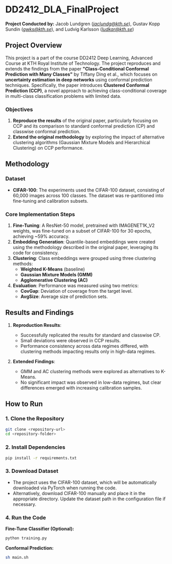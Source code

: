 # DD2412_DLA_FinalProject

**Project Conducted by:** Jacob Lundgren (*jaclundg@kth.se*), Gustav Kopp Sundin (*gwks@kth.se*), and Ludvig Karlsson (*ludkar@kth.se*)

## Project Overview

This project is a part of the course DD2412 Deep Learning, Advanced Course at KTH Royal Institute of Technology. The project reproduces and extends the findings from the paper **"Class-Conditional Conformal Prediction with Many Classes"** by Tiffany Ding et al., which focuses on **uncertainty estimation in deep networks** using conformal prediction techniques. Specifically, the paper introduces **Clustered Conformal Prediction (CCP)**, a novel approach to achieving class-conditional coverage in multi-class classification problems with limited data.

### Objectives
1. **Reproduce the results** of the original paper, particularly focusing on CCP and its comparison to standard conformal prediction (CP) and classwise conformal prediction.
2. **Extend the original methodology** by exploring the impact of alternative clustering algorithms (Gaussian Mixture Models and Hierarchical Clustering) on CCP performance.

## Methodology

### Dataset
- **CIFAR-100**: The experiments used the CIFAR-100 dataset, consisting of 60,000 images across 100 classes. The dataset was re-partitioned into fine-tuning and calibration subsets.

### Core Implementation Steps
1. **Fine-Tuning**: A ResNet-50 model, pretrained with IMAGENET1K_V2 weights, was fine-tuned on a subset of CIFAR-100 for 30 epochs, achieving ~59% accuracy.
2. **Embedding Generation**: Quantile-based embeddings were created using the methodology described in the original paper, leveraging its code for consistency.
3. **Clustering**: Class embeddings were grouped using three clustering methods:
   - **Weighted K-Means** (baseline)
   - **Gaussian Mixture Models (GMM)**
   - **Agglomerative Clustering (AC)**
4. **Evaluation**: Performance was measured using two metrics:
   - **CovGap**: Deviation of coverage from the target level.
   - **AvgSize**: Average size of prediction sets.
  
## Results and Findings

1. **Reproduction Results**:
   - Successfully replicated the results for standard and classwise CP.
   - Small deviations were observed in CCP results.
   - Performance consistency across data regimes differed, with clustering methods impacting results only in high-data regimes.

2. **Extended Findings**:
   - GMM and AC clustering methods were explored as alternatives to K-Means.
   - No significant impact was observed in low-data regimes, but clear differences emerged with increasing calibration samples.

## How to Run
### 1. Clone the Repository
```bash
git clone <repository-url>
cd <repository-folder>
```

### 2. Install Dependencies
```bash
pip install -r requirements.txt
```

### 3. Download Dataset

- The project uses the CIFAR-100 dataset, which will be automatically downloaded via PyTorch when running the code.
- Alternatively, download CIFAR-100 manually and place it in the appropriate directory. Update the dataset path in the configuration file if necessary.

### 4. Run the Code
**Fine-Tune Classifier (Optional):**
```bash
python training.py
```

**Conformal Prediction:**
```bash
sh main.sh
```
